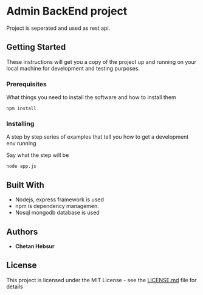 # Admin BackEnd project
Project is seperated and used as rest api.

## Getting Started

These instructions will get you a copy of the project up and running on your local machine for development and testing purposes.

### Prerequisites

What things you need to install the software and how to install them

```
npm install
```

### Installing

A step by step series of examples that tell you how to get a development env running

Say what the step will be

```
node app.js
```

## Built With

* Nodejs, express framework is used 
* npm is dependency managemen.
* Nosql mongodb database is used

## Authors

* **Chetan Hebsur**

## License

This project is licensed under the MIT License - see the [LICENSE.md](LICENSE.md) file for details

